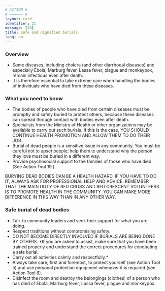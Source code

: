 ```yaml
---
# ACTION #
# ====== #
layout: card
identifier: 21
message: [19]
title: Safe and dignified burials
lang: en
---
```


### Overview

- Some diseases, including cholera (and other diarrhoeal diseases) and especially Ebola, Marburg fever, Lassa fever, plague and monkeypox, remain infectious even after death. 
- It is therefore essential to take extreme care when handling the bodies of individuals who have died from these diseases. 

### What you need to know

- The bodies of people who have died from certain diseases must be promptly and safely buried to protect others, because these diseases can spread through contact with bodies even after death.
- Specialists from the Ministry of Health or other organizations may be available to carry out such burials. If this is the case, YOU SHOULD CONTINUE HEALTH PROMOTION AND ALLOW THEM TO DO THEIR JOB.
- Burial of dead people is a sensitive issue in any community. You must be careful not to upset people; help them to understand why the person they love must be buried in a different way. 
- Provide psychosocial support to the families of those who have died. (See Action Tool 19.)

BURYING DEAD BODIES CAN BE A HEALTH HAZARD. IF YOU HAVE TO DO IT, ALWAYS ASK FOR PROFESSIONAL HELP AND ADVICE. 
REMEMBER THAT THE MAIN DUTY OF RED CROSS AND RED CRESCENT VOLUNTEERS IS TO PROMOTE HEALTH IN THE COMMUNITY. YOU CAN MAKE MORE DIFFERENCE IN THIS WAY THAN IN ANY OTHER WAY. 

### Safe burial of dead bodies

- Talk to community leaders and seek their support for what you are doing.
- Respect traditions without compromising safety.
- DO NOT BECOME DIRECTLY INVOLVED IF BURIALS ARE BEING DONE BY OTHERS. *If you are asked to assist, make sure that you have been trained properly and understand the correct procedures for conducting a safe burial. 
-	Carry out all activities calmly and respectfully.*
- Always take care, first and foremost, to protect yourself (see Action Tool 5) and use personal protection equipment whenever it is required (see Action Tool 6).
- Disinfect the room and destroy the belongings (clothes) of a person who has died of Ebola, Marburg fever, Lassa fever, plague and monkeypox.
